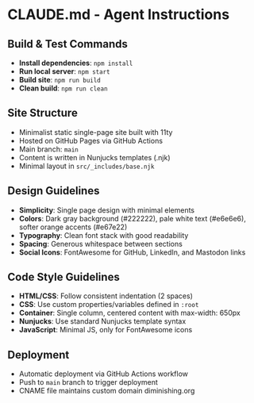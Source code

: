 # CLAUDE.md - Agent Instructions

## Build & Test Commands
- **Install dependencies**: `npm install`
- **Run local server**: `npm start`
- **Build site**: `npm run build`
- **Clean build**: `npm run clean`

## Site Structure
- Minimalist static single-page site built with 11ty
- Hosted on GitHub Pages via GitHub Actions
- Main branch: `main`
- Content is written in Nunjucks templates (.njk)
- Minimal layout in `src/_includes/base.njk`

## Design Guidelines
- **Simplicity**: Single page design with minimal elements
- **Colors**: Dark gray background (#222222), pale white text (#e6e6e6), softer orange accents (#e67e22)
- **Typography**: Clean font stack with good readability
- **Spacing**: Generous whitespace between sections
- **Social Icons**: FontAwesome for GitHub, LinkedIn, and Mastodon links

## Code Style Guidelines
- **HTML/CSS**: Follow consistent indentation (2 spaces)
- **CSS**: Use custom properties/variables defined in `:root`
- **Container**: Single column, centered content with max-width: 650px
- **Nunjucks**: Use standard Nunjucks template syntax
- **JavaScript**: Minimal JS, only for FontAwesome icons

## Deployment
- Automatic deployment via GitHub Actions workflow
- Push to `main` branch to trigger deployment
- CNAME file maintains custom domain diminishing.org